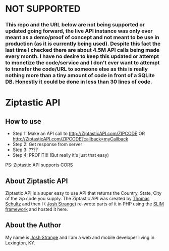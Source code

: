 # NOT SUPPORTED
### This repo and the URL below are not being supported or updated going forward, the live API instance was only ever meant as a demo/proof of concept and not meant to be use in production (as it is currently being used). Despite this fact the last time I checked there are about 4.5M API calls being made every month. I have no desire to keep this updated or attempt to monetize the code/service and I don't ever want to attempt to transfer the code/URL to someone else as this is really nothing more than a tiny amount of code in front of a SQLite DB. Honestly it could be done in less than 30 lines of code.


# Ziptastic API

## How to use
* Step 1: Make an API call to http://ZiptasticAPI.com/ZIPCODE OR http://ZiptasticAPI.com/ZIPCODE?callback=myCallback
* Step 2: Get response from server
* Step 3: ????
* Step 4: PROFIT!!! (But really it's just that easy)


PS: Ziptastic API supports CORS

## About Ziptastic API

Ziptastic API is a super easy to use API that returns the Country, State, City of the zip code you supply. The Ziptastic API was created by [Thomas Schultz](http://github.com/daspecster) and then I ( [Josh Strange](http://github.com/joshstrange)) re-wrote parts of it in PHP using the [SLIM framework](http://www.slimframework.com/) and hosted it here.


## About the Author

My name is [Josh Strange](http://joshstrange.com) and I am a web and mobile developer living in Lexington, KY. 
